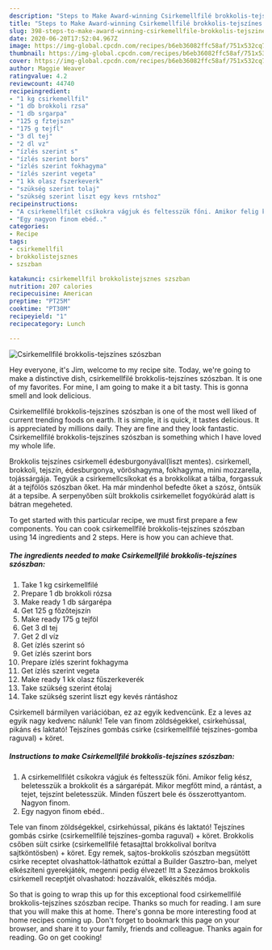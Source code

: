 ```yaml
---
description: "Steps to Make Award-winning Csirkemellfilé brokkolis-tejszínes szószban"
title: "Steps to Make Award-winning Csirkemellfilé brokkolis-tejszínes szószban"
slug: 398-steps-to-make-award-winning-csirkemellfile-brokkolis-tejszines-szoszban
date: 2020-06-20T17:52:04.967Z
image: https://img-global.cpcdn.com/recipes/b6eb36082ffc58af/751x532cq70/csirkemellfile-brokkolis-tejszines-szoszban-recept-foto.jpg
thumbnail: https://img-global.cpcdn.com/recipes/b6eb36082ffc58af/751x532cq70/csirkemellfile-brokkolis-tejszines-szoszban-recept-foto.jpg
cover: https://img-global.cpcdn.com/recipes/b6eb36082ffc58af/751x532cq70/csirkemellfile-brokkolis-tejszines-szoszban-recept-foto.jpg
author: Maggie Weaver
ratingvalue: 4.2
reviewcount: 44740
recipeingredient:
- "1 kg csirkemellfil"
- "1 db brokkoli rzsa"
- "1 db srgarpa"
- "125 g fztejszn"
- "175 g tejfl"
- "3 dl tej"
- "2 dl vz"
- "ízlés szerint s"
- "ízlés szerint bors"
- "ízlés szerint fokhagyma"
- "ízlés szerint vegeta"
- "1 kk olasz fszerkeverk"
- "szükség szerint tolaj"
- "szükség szerint liszt egy kevs rntshoz"
recipeinstructions:
- "A csirkemellfilét csíkokra vágjuk és feltesszük főni. Amikor felig kész, beletesszük a brokkolit és a sárgarépát. Mikor megfőtt mind, a rántást, a tejet, tejszínt beletesszük. Minden fűszert bele és összerottyantom. Nagyon finom."
- "Egy nagyon finom ebéd.."
categories:
- Recipe
tags:
- csirkemellfil
- brokkolistejsznes
- szszban

katakunci: csirkemellfil brokkolistejsznes szszban 
nutrition: 207 calories
recipecuisine: American
preptime: "PT25M"
cooktime: "PT30M"
recipeyield: "1"
recipecategory: Lunch

---
```



![Csirkemellfilé brokkolis-tejszínes szószban](https://img-global.cpcdn.com/recipes/b6eb36082ffc58af/751x532cq70/csirkemellfile-brokkolis-tejszines-szoszban-recept-foto.jpg)

Hey everyone, it's Jim, welcome to my recipe site. Today, we're going to make a distinctive dish, csirkemellfilé brokkolis-tejszínes szószban. It is one of my favorites. For mine, I am going to make it a bit tasty. This is gonna smell and look delicious.

Csirkemellfilé brokkolis-tejszínes szószban is one of the most well liked of current trending foods on earth. It is simple, it is quick, it tastes delicious. It is appreciated by millions daily. They are fine and they look fantastic. Csirkemellfilé brokkolis-tejszínes szószban is something which I have loved my whole life.

Brokkolis tejszínes csirkemell édesburgonyával(liszt mentes). csirkemell, brokkoli, tejszín, édesburgonya, vöröshagyma, fokhagyma, mini mozzarella, tojássárgája. Tegyük a csirkemellcsíkokat és a brokkolikat a tálba, forgassuk át a tejfölös szószban őket. Ha már mindenhol befedte őket a szósz, öntsük át a tepsibe. A serpenyőben sült brokkolis csirkemellet fogyókúrád alatt is bátran megeheted.


To get started with this particular recipe, we must first prepare a few components. You can cook csirkemellfilé brokkolis-tejszínes szószban using 14 ingredients and 2 steps. Here is how you can achieve that.

<!--inarticleads1-->

##### The ingredients needed to make Csirkemellfilé brokkolis-tejszínes szószban:

1. Take 1 kg csirkemellfilé
1. Prepare 1 db brokkoli rózsa
1. Make ready 1 db sárgarépa
1. Get 125 g főzőtejszín
1. Make ready 175 g tejföl
1. Get 3 dl tej
1. Get 2 dl víz
1. Get ízlés szerint só
1. Get ízlés szerint bors
1. Prepare ízlés szerint fokhagyma
1. Get ízlés szerint vegeta
1. Make ready 1 kk olasz fűszerkeverék
1. Take szükség szerint étolaj
1. Take szükség szerint liszt egy kevés rántáshoz


Csirkemell bármilyen variációban, ez az egyik kedvencünk. Ez a leves az egyik nagy kedvenc nálunk! Tele van finom zöldségekkel, csirkehússal, pikáns és laktató! Tejszínes gombás csirke (csirkemellfilé tejszínes-gomba raguval) + köret. 

<!--inarticleads2-->

##### Instructions to make Csirkemellfilé brokkolis-tejszínes szószban:

1. A csirkemellfilét csíkokra vágjuk és feltesszük főni. Amikor felig kész, beletesszük a brokkolit és a sárgarépát. Mikor megfőtt mind, a rántást, a tejet, tejszínt beletesszük. Minden fűszert bele és összerottyantom. Nagyon finom.
1. Egy nagyon finom ebéd..


Tele van finom zöldségekkel, csirkehússal, pikáns és laktató! Tejszínes gombás csirke (csirkemellfilé tejszínes-gomba raguval) + köret. Brokkolis csőben sült csirke (csirkemellfilé fetasajttal brokkolival borítva sajtköntösben) + köret. Egy remek, sajtos-brokkolis szószban megsütött csirke receptet olvashattok-láthattok ezúttal a Builder Gasztro-ban, melyet elkészíteni gyerekjáték, megenni pedig élvezet! Itt a Szezámos brokkolis csirkemell receptjét olvashatod: hozzávalók, elkészítés módja. 

So that is going to wrap this up for this exceptional food csirkemellfilé brokkolis-tejszínes szószban recipe. Thanks so much for reading. I am sure that you will make this at home. There's gonna be more interesting food at home recipes coming up. Don't forget to bookmark this page on your browser, and share it to your family, friends and colleague. Thanks again for reading. Go on get cooking!
